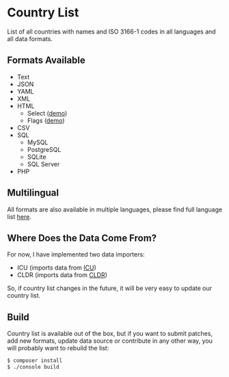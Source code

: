 # Country List

List of all countries with names and ISO 3166-1 codes in all languages and all data formats.

## Formats Available

- Text
- JSON
- YAML
- XML
- HTML
  - Select ([demo](https://country-list.umpirsky.com/country.html))
  - Flags ([demo](https://country-list.umpirsky.com/country.flags.html))
- CSV
- SQL
  - MySQL
  - PostgreSQL
  - SQLite
  - SQL Server
- PHP

## Multilingual

All formats are also available in multiple languages, please find full language list [here](https://github.com/umpirsky/country-list/tree/master/country/cldr).

## Where Does the Data Come From?

For now, I have implemented two data importers:

- ICU (imports data from [ICU](https://site.icu-project.org/))
- CLDR (imports data from [CLDR](https://cldr.unicode.org/))

So, if country list changes in the future, it will be very easy to update our country list.

## Build

Country list is available out of the box, but if you want to submit patches, add new formats,
update data source or contribute in any other way, you will probably want to rebuild the list:

```bash
$ composer install
$ ./console build
```
